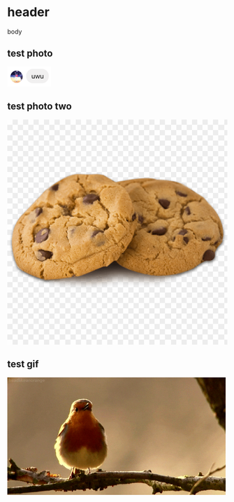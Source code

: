 # header
body
## test photo
![](testphoto.png)
## test photo two
![](cookie.png)
## test gif
![](bird.gif)
